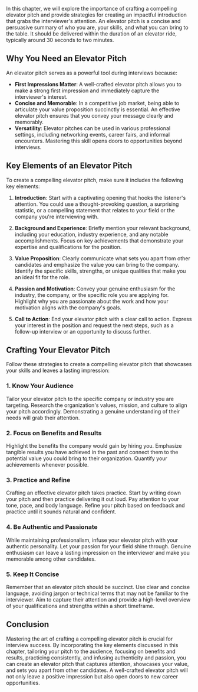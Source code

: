 
In this chapter, we will explore the importance of crafting a compelling elevator pitch and provide strategies for creating an impactful introduction that grabs the interviewer's attention. An elevator pitch is a concise and persuasive summary of who you are, your skills, and what you can bring to the table. It should be delivered within the duration of an elevator ride, typically around 30 seconds to two minutes.

**Why You Need an Elevator Pitch**
----------------------------------

An elevator pitch serves as a powerful tool during interviews because:

* **First Impressions Matter**: A well-crafted elevator pitch allows you to make a strong first impression and immediately capture the interviewer's interest.
* **Concise and Memorable**: In a competitive job market, being able to articulate your value proposition succinctly is essential. An effective elevator pitch ensures that you convey your message clearly and memorably.
* **Versatility**: Elevator pitches can be used in various professional settings, including networking events, career fairs, and informal encounters. Mastering this skill opens doors to opportunities beyond interviews.

**Key Elements of an Elevator Pitch**
-------------------------------------

To create a compelling elevator pitch, make sure it includes the following key elements:

1. **Introduction**: Start with a captivating opening that hooks the listener's attention. You could use a thought-provoking question, a surprising statistic, or a compelling statement that relates to your field or the company you're interviewing with.

2. **Background and Experience**: Briefly mention your relevant background, including your education, industry experience, and any notable accomplishments. Focus on key achievements that demonstrate your expertise and qualifications for the position.

3. **Value Proposition**: Clearly communicate what sets you apart from other candidates and emphasize the value you can bring to the company. Identify the specific skills, strengths, or unique qualities that make you an ideal fit for the role.

4. **Passion and Motivation**: Convey your genuine enthusiasm for the industry, the company, or the specific role you are applying for. Highlight why you are passionate about the work and how your motivation aligns with the company's goals.

5. **Call to Action**: End your elevator pitch with a clear call to action. Express your interest in the position and request the next steps, such as a follow-up interview or an opportunity to discuss further.

**Crafting Your Elevator Pitch**
--------------------------------

Follow these strategies to create a compelling elevator pitch that showcases your skills and leaves a lasting impression:

### **1. Know Your Audience**

Tailor your elevator pitch to the specific company or industry you are targeting. Research the organization's values, mission, and culture to align your pitch accordingly. Demonstrating a genuine understanding of their needs will grab their attention.

### **2. Focus on Benefits and Results**

Highlight the benefits the company would gain by hiring you. Emphasize tangible results you have achieved in the past and connect them to the potential value you could bring to their organization. Quantify your achievements whenever possible.

### **3. Practice and Refine**

Crafting an effective elevator pitch takes practice. Start by writing down your pitch and then practice delivering it out loud. Pay attention to your tone, pace, and body language. Refine your pitch based on feedback and practice until it sounds natural and confident.

### **4. Be Authentic and Passionate**

While maintaining professionalism, infuse your elevator pitch with your authentic personality. Let your passion for your field shine through. Genuine enthusiasm can leave a lasting impression on the interviewer and make you memorable among other candidates.

### **5. Keep It Concise**

Remember that an elevator pitch should be succinct. Use clear and concise language, avoiding jargon or technical terms that may not be familiar to the interviewer. Aim to capture their attention and provide a high-level overview of your qualifications and strengths within a short timeframe.

**Conclusion**
--------------

Mastering the art of crafting a compelling elevator pitch is crucial for interview success. By incorporating the key elements discussed in this chapter, tailoring your pitch to the audience, focusing on benefits and results, practicing consistently, and infusing authenticity and passion, you can create an elevator pitch that captures attention, showcases your value, and sets you apart from other candidates. A well-crafted elevator pitch will not only leave a positive impression but also open doors to new career opportunities.
